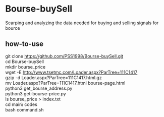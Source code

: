 # Bourse-buySell
Scarping and analyzing the data needed for buying and selling signals for bource<br/>

## how-to-use
git clone https://github.com/PSS1998/Bourse-buySell.git<br/>
cd Bourse-buySell<br/>
mkdir bourse_price<br/>
wget -E http://www.tsetmc.com/Loader.aspx?ParTree=111C1417<br/>
gzip -d Loader.aspx\?ParTree\=111C1417.html.gz<br/>
mv Loader.aspx\?ParTree\=111C1417.html bourse-page.html<br/>
python3 get_bourse_address.py<br/>
python3 get-bourse-price.py<br/>
ls bourse_price > index.txt<br/>
cd main\ codes<br/>
bash command.sh<br/>
